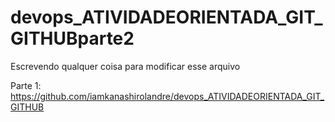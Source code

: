 # devops_ATIVIDADEORIENTADA_GIT_GITHUBparte2

Escrevendo qualquer coisa para modificar esse arquivo

Parte 1: https://github.com/iamkanashirolandre/devops_ATIVIDADEORIENTADA_GIT_GITHUB
